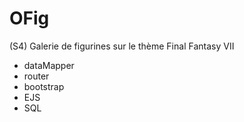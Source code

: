 # OFig
(S4) Galerie de figurines sur le thème Final Fantasy VII

- dataMapper
- router
- bootstrap
- EJS
- SQL
